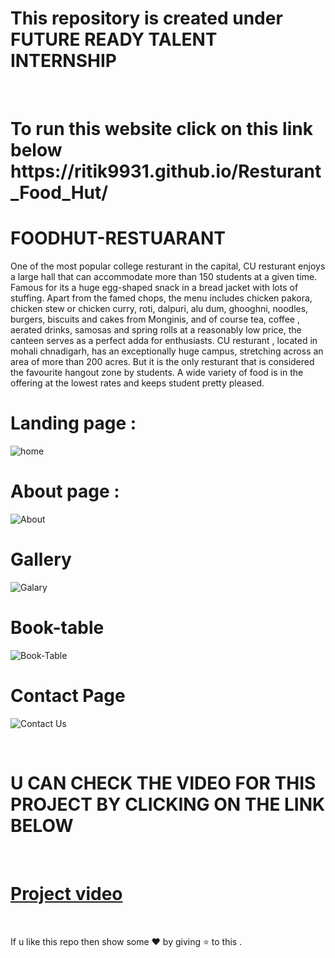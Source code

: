 # This repository is created under  FUTURE READY TALENT INTERNSHIP 
<br>
<h1>
To run this website  click on this link below <br>
https://ritik9931.github.io/Resturant_Food_Hut/
</h1>

#  FOODHUT-RESTUARANT 

One of the most popular college resturant in the capital, CU resturant enjoys a large hall that can accommodate more than 150 students at a given time. Famous for its a huge egg-shaped snack in a bread jacket with lots of stuffing. Apart from the famed chops, the menu includes chicken pakora, chicken stew or chicken curry, roti, dalpuri, alu dum, ghooghni, noodles, burgers, biscuits and cakes from Monginis, and of course tea, coffee , aerated drinks, samosas and spring rolls at a reasonably low price, the canteen serves as a perfect adda for enthusiasts. CU resturant , located in mohali chnadigarh, has an exceptionally huge campus, stretching across an area of more than 200 acres. But it is the only resturant that is considered the favourite hangout zone by students. A wide variety of food is in the offering at the lowest rates and keeps student pretty pleased.

# Landing page : 

![home](https://user-images.githubusercontent.com/87005719/179416013-87c7b844-bb5b-4e1f-a27c-85eb4da641a5.png)


# About page :
![About](https://user-images.githubusercontent.com/87005719/179415787-3ff0026b-9203-4d63-a549-dd7dfdb6f7db.png)


# Gallery 

![Galary](https://user-images.githubusercontent.com/87005719/179416096-b86232ef-527b-42bc-a87f-4448e90fc88a.png)



# Book-table

![Book-Table](https://user-images.githubusercontent.com/87005719/179416110-2ee14878-b62b-4f80-829d-726df7b7c267.png)



# Contact Page 

![Contact Us](https://user-images.githubusercontent.com/87005719/179416121-d3b70198-feb8-4950-b319-75def2975c08.png)


<br>

# U CAN CHECK THE VIDEO FOR THIS PROJECT BY CLICKING ON THE LINK BELOW
<br>

# [Project video](https://youtu.be/AnqDyx7UWPk)

<br>

If u like this repo  then  show some ❤️ by giving ⭐ to this  . 
